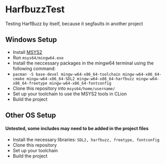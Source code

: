 # HarfbuzzTest
 Testing HarfBuzz by itself, because it segfaults in another project

## Windows Setup
* Install [MSYS2](https://www.msys2.org/)
* Run `msys64/mingw64.exe`
* Install the neccessary packages in the mingw64 terminal using the following command:
* `pacman -S base-devel mingw-w64-x86_64-toolchain mingw-w64-x86_64-cmake mingw-w64-x86_64-SDL2 mingw-w64-x86_64-harfbuzz mingw-w64-x86_64-freetype mingw-w64-x86_64-fontconfig`
* Clone this repository into `msys64/home/username/`
* Set up your toolchain to use the MSYS2 tools in CLion
* Build the project

## Other OS Setup
#### Untested, some includes may need to be added in the project files

* Install the necessary libraries: `SDL2, harfbuzz, freetype, fontconfig`
* Clone this repository
* Set up your toolchain
* Build the project
